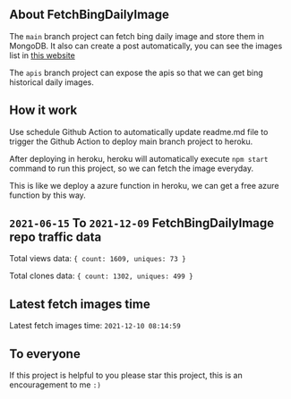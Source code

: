 ## About FetchBingDailyImage

The `main` branch project can fetch bing daily image and store them in MongoDB.
It also can create a post automatically, you can see the images list in [this website](https://oursalbum.netlify.app)

The `apis` branch project can expose the apis so that we can get bing historical daily images.

## How it work

Use schedule Github Action to automatically update readme.md file to trigger the Github Action to deploy main branch project to heroku.

After deploying in heroku, heroku will automatically execute `npm start` command to run this project, so we can fetch the image everyday.

This is like we deploy a azure function in heroku, we can get a free azure function by this way.

## `2021-06-15` To `2021-12-09` FetchBingDailyImage repo traffic data

Total views data: `{ count: 1609, uniques: 73 }`

Total clones data: `{ count: 1302, uniques: 499 }`

## Latest fetch images time

Latest fetch images time: `2021-12-10 08:14:59`

## To everyone

If this project is helpful to you please star this project, this is an encouragement to me `:)`




